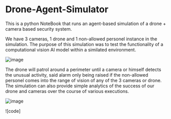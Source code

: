 # Drone-Agent-Simulator
This is a python NoteBook that runs an agent-based simulation of a drone + camera based security system.

We have 3 cameras, 1 drone and 1 non-allowed personel instance in the simulation. The purpose of this simulation was to test the functionality of a computational vision AI model within a similated environment.

![image](https://github.com/user-attachments/assets/9fba8405-8a0f-460d-8b20-1c3b63eae780)

The drone will patrol around a perimeter until a camera or himself detects the unusual activity, said alarm only being raised if the non-allowed personel comes into the range of vision of any of the 3 cameras or drone. The simulation can also provide simple analytics of the success of our drone and cameras over the course of various executions.

![image](https://github.com/user-attachments/assets/2be5e4a9-b78b-456c-8d2d-c49522d85c0e)

![code]
